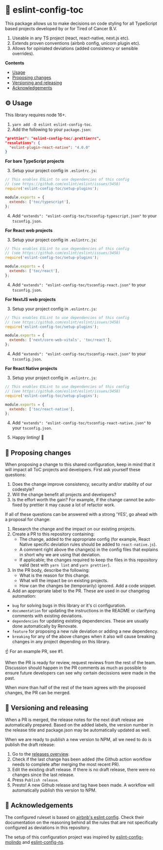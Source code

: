 # 🚦 eslint-config-toc

This package allows us to make decisions on code styling for all TypeScript based projects developed by or for Tired of Cancer B.V.

1. Useable in any TS project (react, react-native, next.js etc).
1. Extends proven conventions (airbnb config, unicorn plugin etc).
1. Allows for opiniated deviations (added consistency or sensible overrides).

**Contents**

- [Usage](#-usage)
- [Proposing changes](#-proposing-changes)
- [Versioning and releasing](#-versioning-and-releasing)
- [Acknowledgements](#-acknowledgements)

## ⚙️ Usage

This library requires node 16+. 

1. `yarn add -D eslint eslint-config-toc`.
2. Add the following to your `package.json`:

```json
"prettier": "eslint-config-toc/.prettierrc",
"resolutions": {
  "eslint-plugin-react-native": "4.0.0"
}
```

**For bare TypeScript projects**

3. Setup your project config in `.eslintrc.js`:

```js
// This enables ESLint to use dependencies of this config
// (see https://github.com/eslint/eslint/issues/3458)
require('eslint-config-toc/setup-plugins');

module.exports = {
  extends: ['toc/typescript'],
};
```

4. Add `"extends": "eslint-config-toc/tsconfig-typescript.json"` to your `tsconfig.json`.

**For React web projects**

3. Setup your project config in `.eslintrc.js`:

```js
// This enables ESLint to use dependencies of this config
// (see https://github.com/eslint/eslint/issues/3458)
require('eslint-config-toc/setup-plugins');

module.exports = {
  extends: ['toc/react'],
};
```

4. Add `"extends": "eslint-config-toc/tsconfig-react.json"` to your `tsconfig.json`.

**For NextJS web projects**

3. Setup your project config in `.eslintrc.js`:

```js
// This enables ESLint to use dependencies of this config
// (see https://github.com/eslint/eslint/issues/3458)
require('eslint-config-toc/setup-plugins');

module.exports = {
  extends: ['next/core-web-vitals', 'toc/react'],
};
```

4. Add `"extends": "eslint-config-toc/tsconfig-react.json"` to your `tsconfig.json`.

**For React Native projects**

3. Setup your project config in `.eslintrc.js`:

```js
// This enables ESLint to use dependencies of this config
// (see https://github.com/eslint/eslint/issues/3458)
require('eslint-config-toc/setup-plugins');

module.exports = {
  extends: ['toc/react-native'],
};
```

4. Add `"extends": "eslint-config-toc/tsconfig-react-native.json"` to your `tsconfig.json`.

5. Happy linting! 🎉

## 📣 Proposing changes

When proposing a change to this shared configuration, keep in mind that it will impact all ToC projects and developers. First ask yourself these questions:

1. Does the change improve consistency, security and/or stability of our codestyle?
1. Will the change benefit all projects and developers?
1. Is the effort worth the gain? For example, if the change cannot be auto-fixed by prettier it may cause a lot of refactor work.

If all of these questions can be answered with a strong 'YES', go ahead with a proposal for change:

1. Research the change and the impact on our existing projects.
1. Create a PR to this repository containing:
   - The change, added to the appropriate config (for example, React Native specific deviation rules should be added to `react-native.js`).
   - A comment right above the change(s) in the config files that explains in short why we are using that deviation.
   - If applicable; the changes required to keep the files in this repository valid (test with `yarn lint` and `yarn prettier`).
1. In the PR body, describe the following:
   - What is the reason for this change.
   - What will the impact be on existing projects.
   - How can the changes be (temporarily) ignored. Add a code snippet.
1. Add an appropriate label to the PR. These are used in our changelog automation:

- `bug` for solving bugs in this library or it's ci configuration.
- `documentation` for updating the instructions in the README or clarifying comments with existing deviations.
- `dependencies` for updating existing dependencies. These are usually done automatically by Renovate.
- `feature` for proposing a new rule deviation or adding a new dependency.
- `breaking` for any of the above changes when it also will cause breaking changes in any project depending on this library.

☝️ For an example PR, see #1.

When the PR is ready for review, request reviews from the rest of the team. Discussion should happen in the PR comments as much as possible to ensure future developers can see why certain decissions were made in the past.

When more than half of the rest of the team agrees with the proposed changes, the PR can be merged.

## 🚀 Versioning and releasing

When a PR is merged, the release notes for the next draft release are automatically prepared. Based on the added labels, the version number in the release title and package.json may be automatically updated as well.

When we are ready to publish a new version to NPM, all we need to do is publish the draft release:

1. Go to the [releases overview](https://github.com/tired-of-cancer/eslint-config-toc/releases).
1. Check if the last change has been added (the Github action workflow needs to complete after merging the most recent PR).
1. Edit the existing draft release. If there is no draft release, there were no changes since the last release.
1. Press `Publish release`.
1. Presto! A new Github release and tag have been made. A workflow will automatically publish this version to NPM.

## 🦸 Acknowledgements

The configured ruleset is based on [airbnb's eslint config](https://github.com/airbnb/javascript/tree/master/packages/eslint-config-airbnb). Check their documentation on the reasoning behind all the rules that are not specifically configured as deviations in this repository.

The setup of this configuration project was inspired by [eslint-config-molindo](https://github.com/molindo/eslint-config-molindo) and [eslint-config-ns](https://github.com/natterstefan/eslint-config-ns).
